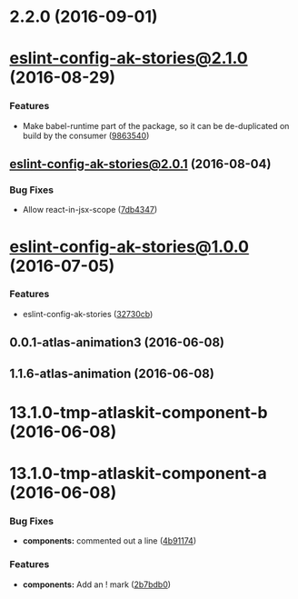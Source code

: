 <a name="2.2.0"></a>
# 2.2.0 (2016-09-01)



<a name="eslint-config-ak-stories@2.1.0"></a>
# eslint-config-ak-stories@2.1.0 (2016-08-29)


### Features

* Make babel-runtime part of the package, so it can be de-duplicated on build by the consumer ([9863540](https://bitbucket.org/atlassian/atlaskit/commits/9863540))



<a name="eslint-config-ak-stories@2.0.1"></a>
## eslint-config-ak-stories@2.0.1 (2016-08-04)


### Bug Fixes

* Allow react-in-jsx-scope ([7db4347](https://bitbucket.org/atlassian/atlaskit/commits/7db4347))



<a name="eslint-config-ak-stories@1.0.0"></a>
# eslint-config-ak-stories@1.0.0 (2016-07-05)


### Features

* eslint-config-ak-stories ([32730cb](https://bitbucket.org/atlassian/atlaskit/commits/32730cb))



<a name="0.0.1-atlas-animation3"></a>
## 0.0.1-atlas-animation3 (2016-06-08)



<a name="1.1.6-atlas-animation"></a>
## 1.1.6-atlas-animation (2016-06-08)



<a name="13.1.0-tmp-atlaskit-component-b"></a>
# 13.1.0-tmp-atlaskit-component-b (2016-06-08)



<a name="13.1.0-tmp-atlaskit-component-a"></a>
# 13.1.0-tmp-atlaskit-component-a (2016-06-08)


### Bug Fixes

* **components:** commented out a line ([4b91174](https://bitbucket.org/atlassian/atlaskit/commits/4b91174))


### Features

* **components:** Add an ! mark ([2b7bdb0](https://bitbucket.org/atlassian/atlaskit/commits/2b7bdb0))



